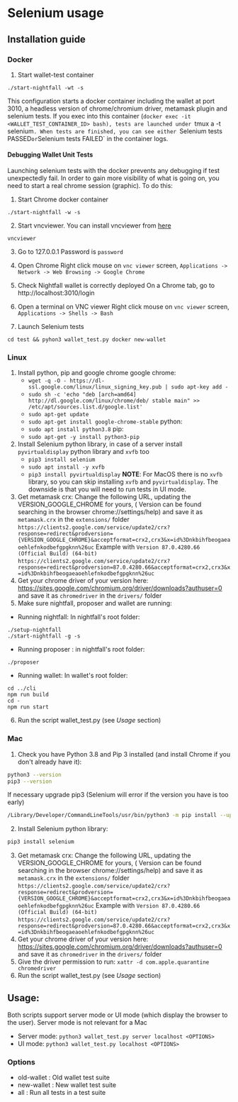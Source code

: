 # Selenium usage

## Installation guide

### Docker
1. Start wallet-test container
```
./start-nightfall -wt -s
```
This configuration starts a docker container including the wallet at port 3010, a headless version of chrome/chromium driver, metamask plugin and selenium tests.
If you exec into this container (`docker exec -it <WALLET_TEST_CONTAINER_ID> bash), tests are launched under `tmux a -t selenium`.
When tests are finished, you can see either `Selenium tests PASSED` or `Selenium tests FAILED` in the container logs.

#### Debugging Wallet Unit Tests
Launching selenium tests with the docker prevents any debugging if test unexpectedly fail. In order to gain more visibility of what is going on, you need to start a real chrome session (graphic). To do this:
1. Start Chrome docker container
```
./start-nightfall -w -s
```
2. Start vncviewer. You can install vncviewer from [here](https://www.realvnc.com/es/connect/download/viewer/)
```
vncviewer
```
3. Go to 127.0.0.1
Password is `password`

4. Open Chrome
Right click mouse on  `vnc viewer` screen, `Applications -> Network -> Web Browsing -> Google Chrome`

5. Check Nightfall wallet is correctly deployed
On a Chrome tab, go to http://localhost:3010/login

6. Open a terminal on VNC viewer
Right click mouse on `vnc viewer` screen, `Applications -> Shells -> Bash`

7. Launch Selenium tests
```
cd test && pyhon3 wallet_test.py docker new-wallet
```




### Linux

1. Install python, pip and google chrome
   google chrome:
   - `wget -q -O - https://dl-ssl.google.com/linux/linux_signing_key.pub | sudo apt-key add - `
   - `sudo sh -c 'echo "deb [arch=amd64] http://dl.google.com/linux/chrome/deb/ stable main" >> /etc/apt/sources.list.d/google.list'`
   - `sudo apt-get update`
   - `sudo apt-get install google-chrome-stable`
   python:
   - `sudo apt install python3.8`
   pip:
   - `sudo apt-get -y install python3-pip`
2. Install Selenium python library, in case of a server install `pyvirtualdisplay` python library and `xvfb` too
   - `pip3 install selenium`
   - `sudo apt install -y xvfb`
   - `pip3 install pyvirtualdisplay`
**NOTE**: For MacOS there is no `xvfb` library, so you can skip installing `xvfb` and `pyvirtualdisplay`. The downside is that you will need to run tests in UI mode.
3. Get metamask crx: Change the following URL, updating the VERSION_GOOGLE_CHROME for yours, ( Version can be found searching in the browser chrome://settings/help) and save it as
   `metamask.crx` in the `extensions/` folder
   `https://clients2.google.com/service/update2/crx?response=redirect&prodversion={VERSION_GOOGLE_CHROME}&acceptformat=crx2,crx3&x=id%3Dnkbihfbeogaeaoehlefnkodbefgpgknn%26uc`
   Example with `Version 87.0.4280.66 (Official Build) (64-bit)`
   `https://clients2.google.com/service/update2/crx?response=redirect&prodversion=87.0.4280.66&acceptformat=crx2,crx3&x=id%3Dnkbihfbeogaeaoehlefnkodbefgpgknn%26uc`
4. Get your chrome driver of your version here: https://sites.google.com/chromium.org/driver/downloads?authuser=0 and save it as `chromedriver` in the `drivers/` folder
5. Make sure nightfall, proposer and wallet are running:
- Running nightfall: In nightfall's root folder:
```
./setup-nightfall
./start-nightfall -g -s
```
- Running proposer : in nightfall's root folder:
```
./proposer
```
- Running wallet: In wallet's root folder:
```
cd ../cli
npm run build
cd -
npm run start
```
6. Run the script wallet_test.py (see *Usage* section)

### Mac

1. Check you have Python 3.8 and Pip 3 installed (and install Chrome if you don't already have it):
```sh
python3 --version
pip3 --version
```
If necessary upgrade pip3 (Selenium will error if the version you have is too early)
```sh
/Library/Developer/CommandLineTools/usr/bin/python3 -m pip install --upgrade pip
```
2. Install Selenium python library:
```sh
pip3 install selenium
```
3. Get metamask crx: Change the following URL, updating the VERSION_GOOGLE_CHROME for yours, ( Version can be found searching in the browser chrome://settings/help) and save it as
   `metamask.crx` in the `extensions/` folder
   `https://clients2.google.com/service/update2/crx?response=redirect&prodversion={VERSION_GOOGLE_CHROME}&acceptformat=crx2,crx3&x=id%3Dnkbihfbeogaeaoehlefnkodbefgpgknn%26uc`
   Example with `Version 87.0.4280.66 (Official Build) (64-bit)`
   `https://clients2.google.com/service/update2/crx?response=redirect&prodversion=87.0.4280.66&acceptformat=crx2,crx3&x=id%3Dnkbihfbeogaeaoehlefnkodbefgpgknn%26uc`
4. Get your chrome driver of your version here: https://sites.google.com/chromium.org/driver/downloads?authuser=0 and save it as `chromedriver` in the `drivers/` folder
5. Give the driver permission to run: `xattr -d com.apple.quarantine chromedriver`
6. Run the script wallet_test.py (see *Usage* section)

## Usage:

Both scripts support server mode or UI mode (which display the browser to the user). Server mode is not relevant for a Mac

- Server mode: `python3 wallet_test.py server localhost <OPTIONS>`
- UI mode: `python3 wallet_test.py localhost <OPTIONS>`

### Options
- old-wallet : Old wallet test suite
- new-wallet : New wallet test suite
- all : Run all tests in a test suite

